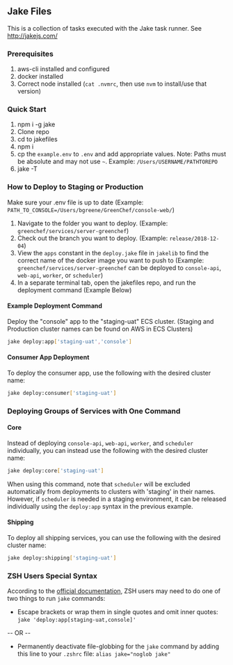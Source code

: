 ## Jake Files
This is a collection of tasks executed with the Jake task runner. See http://jakejs.com/

### Prerequisites
1. aws-cli installed and configured
2. docker installed
3. Correct node installed (`cat .nvmrc`, then use `nvm` to install/use that version)

### Quick Start
1. npm i -g jake
2. Clone repo
3. cd to jakefiles
4. npm i
5. cp the `example.env` to `.env` and add appropriate values. Note: Paths must be absolute and
may not use `~`. Example: `/Users/USERNAME/PATHTOREPO`
6. jake -T

### How to Deploy to Staging or Production
Make sure your .env file is up to date
(Example: `PATH_TO_CONSOLE=/Users/bgreene/GreenChef/console-web/`)

1. Navigate to the folder you want to deploy. (Example: `greenchef/services/server-greenchef`)
2. Check out the branch you want to deploy. (Example: `release/2018-12-04`)
3. View the `apps` constant in the `deploy.jake` file in `jakelib` to find the correct name of the docker image you want to push to
(Example: `greenchef/services/server-greenchef` can be deployed to `console-api`, `web-api`, `worker`, or `scheduler`)
4. In a separate terminal tab, open the jakefiles repo, and run the deployment command (Example Below)

#### Example Deployment Command
Deploy the "console" app to the "staging-uat" ECS cluster.
(Staging and Production cluster names can be found on AWS in ECS Clusters)
```bash
jake deploy:app['staging-uat','console']
```

#### Consumer App Deployment
To deploy the consumer app, use the following with the desired cluster name:
```bash
jake deploy:consumer['staging-uat']
```

### Deploying Groups of Services with One Command

#### Core
Instead of deploying `console-api`, `web-api`, `worker`, and `scheduler` individually, you can instead use the following
with the desired cluster name:
```bash
jake deploy:core['staging-uat']
```
When using this command, note that `scheduler` will be excluded automatically from deployments to clusters with
'staging' in their names. However, if `scheduler` is needed in a staging environment, it can be released individually
using the `deploy:app` syntax in the previous example.

#### Shipping
To deploy all shipping services, you can use the following with the desired cluster name:
```bash
jake deploy:shipping['staging-uat']
```

### ZSH Users Special Syntax
According to the [official documentation](http://jakejs.com/docs), ZSH users may need to do one of two things to run `jake` commands:
- Escape brackets or wrap them in single quotes and omit inner quotes: `jake 'deploy:app[staging-uat,console]'`

-- OR --

- Permanently deactivate file-globbing for the `jake` command by adding this line to your `.zshrc` file: `alias jake="noglob jake"`
